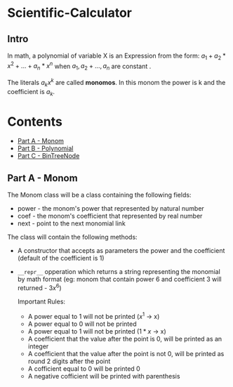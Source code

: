 # Scientific-Calculator

## Intro
In math, a polynomial of variable X is an Expression from the form: $a_{1} + a_{2}*x^2 + ... + a_{n}*x^n$ when $a_{1}, a_{2} + ..., a_{n}$ are constant .

The literals $a_{k}x^k$ are called **monomos**.
In this monom the power is k and the coefficient is $a_{k}$.

# Contents
  - [Part A - Monom](#Part-A-Monom)
  - [Part B - Polynomial](#Part-B-Polynomial)
  - [Part C - BinTreeNode](#Part-C-BinTreeNode)

## Part A - Monom

The Monom class will be a class containing the following fields:
  - power - the monom's power that represented by natural number
  - coef - the monom's coefficient that represented by real number
  - next - point to the next monomial link

The class will contain the following methods:
  - A constructor that accepts as parameters the power and the coefficient (default of the coefficient is 1)
  - `__repr__` opperation which returns a string representing the monomial by math format (eg: monom that contain power 6 and coefficient 3 will returned - $3x^6$)
    
    Important Rules: 
    - A power equal to 1 will not be printed ($x^1$ -> x)
    - A power equal to 0 will not be printed
    - A power equal to 1 will not be printed ($1*x$ -> x)
    - A coefficient that the value after the point is 0, will be printed as an integer
    - A coefficient that the value after the point is not 0, will be printed as round 2 digits after the point
    - A cofficient equal to 0 will be printed 0
    - A negative cofficient will be printed with parenthesis
    
